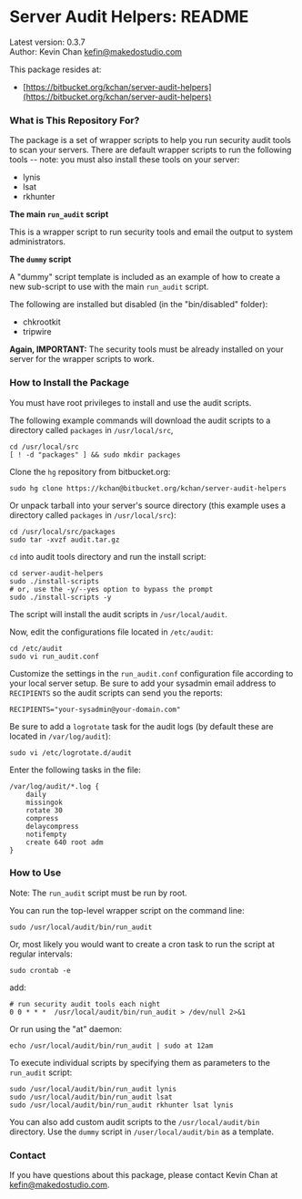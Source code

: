# Server Audit Helpers: README

Latest version: 0.3.7  
Author: Kevin Chan <kefin@makedostudio.com>

This package resides at:

* [https://bitbucket.org/kchan/server-audit-helpers](https://bitbucket.org/kchan/server-audit-helpers)

### What is This Repository For?

The package is a set of wrapper scripts to help you run security audit tools to scan your servers. There are default wrapper scripts to run the following tools -- note: you must also install these tools on your server:

* lynis
* lsat
* rkhunter

**The main `run_audit` script**

This is a wrapper script to run security tools and email the output to system administrators.

**The `dummy` script**

A "dummy" script template is included as an example of how to create a new sub-script to use with the main `run_audit` script.

The following are installed but disabled (in the "bin/disabled" folder):

* chkrootkit
* tripwire

**Again, IMPORTANT:** The security tools must be already installed on your server for the wrapper scripts to work.

### How to Install the Package

You must have root privileges to install and use the audit scripts.

The following example commands will download the audit scripts to a directory called `packages` in `/usr/local/src`,

    cd /usr/local/src
    [ ! -d "packages" ] && sudo mkdir packages

Clone the `hg` repository from bitbucket.org:

    sudo hg clone https://kchan@bitbucket.org/kchan/server-audit-helpers

Or unpack tarball into your server's source directory (this example uses a directory called `packages` in `/usr/local/src`):

    cd /usr/local/src/packages
    sudo tar -xvzf audit.tar.gz

`cd` into audit tools directory and run the install script:

    cd server-audit-helpers
    sudo ./install-scripts
    # or, use the -y/--yes option to bypass the prompt
    sudo ./install-scripts -y

The script will install the audit scripts in `/usr/local/audit`.

Now, edit the configurations file located in `/etc/audit`:

    cd /etc/audit
    sudo vi run_audit.conf

Customize the settings in the `run_audit.conf` configuration file according to your local server setup. Be sure to add your sysadmin email address to `RECIPIENTS` so the audit scripts can send you the reports:

    RECIPIENTS="your-sysadmin@your-domain.com"

Be sure to add a `logrotate` task for the audit logs (by default these are located in `/var/log/audit`):

    sudo vi /etc/logrotate.d/audit

Enter the following tasks in the file:

    /var/log/audit/*.log {
        daily
        missingok
        rotate 30
        compress
        delaycompress
        notifempty
        create 640 root adm
    }


### How to Use

Note: The `run_audit` script must be run by root.

You can run the top-level wrapper script on the command line:

    sudo /usr/local/audit/bin/run_audit

Or, most likely you would want to create a cron task to run the script at regular intervals:

    sudo crontab -e

add:

    # run security audit tools each night
    0 0 * * *  /usr/local/audit/bin/run_audit > /dev/null 2>&1

Or run using the "at" daemon:

    echo /usr/local/audit/bin/run_audit | sudo at 12am

To execute individual scripts by specifying them as parameters to the `run_audit` script:

    sudo /usr/local/audit/bin/run_audit lynis
    sudo /usr/local/audit/bin/run_audit lsat
    sudo /usr/local/audit/bin/run_audit rkhunter lsat lynis

You can also add custom audit scripts to the `/usr/local/audit/bin` directory. Use the `dummy` script in `/user/local/audit/bin` as a template.

### Contact

If you have questions about this package, please contact Kevin Chan at <kefin@makedostudio.com>.
